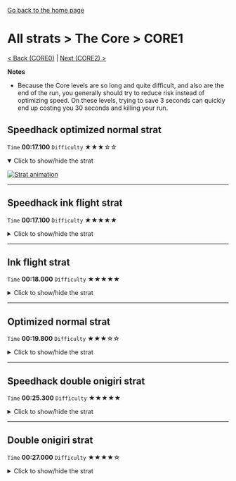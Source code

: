 [Go back to the home page](https://github.com/Doublevil/scbspeedrun)

# All strats > The Core > CORE1

[< Back (CORE0)](https://github.com/Doublevil/scbspeedrun/blob/main/levels/all_lvl/CORE/CORE0.md) | [Next (CORE2) >](https://github.com/Doublevil/scbspeedrun/blob/main/levels/all_lvl/CORE/CORE2.md)

**Notes**
- Because the Core levels are so long and quite difficult, and also are the end of the run, you generally should try to reduce risk instead of optimizing speed. On these levels, trying to save 3 seconds can quickly end up costing you 30 seconds and killing your run.

## Speedhack optimized normal strat

`Time` **00:17.100** `Difficulty` ★★★☆☆
<details open>
  <summary>Click to show/hide the strat</summary>

  [![Strat animation](https://github.com/Doublevil/scbspeedrun/blob/main/media/levels/CORE/CORE1_S_OptimizedStrat.webp)](https://github.com/Doublevil/scbspeedrun/blob/main/media/levels/CORE/CORE1_S_OptimizedStrat.mp4?raw=true)
</details>

---
## Speedhack ink flight strat

`Time` **00:17.100** `Difficulty` ★★★★★
<details>
  <summary>Click to show/hide the strat</summary>

  [![Strat animation](https://github.com/Doublevil/scbspeedrun/blob/main/media/levels/CORE/CORE1_S_InkStrat.webp)](https://github.com/Doublevil/scbspeedrun/blob/main/media/levels/CORE/CORE1_S_InkStrat.mp4?raw=true)
</details>

---
## Ink flight strat

`Time` **00:18.000** `Difficulty` ★★★★★
<details>
  <summary>Click to show/hide the strat</summary>

  [![Strat animation](https://github.com/Doublevil/scbspeedrun/blob/main/media/levels/CORE/CORE1_InkStrat.webp)](https://github.com/Doublevil/scbspeedrun/blob/main/media/levels/CORE/CORE1_InkStrat.mp4?raw=true)
</details>

---
## Optimized normal strat

`Time` **00:19.800** `Difficulty` ★★★☆☆
<details>
  <summary>Click to show/hide the strat</summary>

  [![Strat animation](https://github.com/Doublevil/scbspeedrun/blob/main/media/levels/CORE/CORE1_OptimizedStrat.webp)](https://github.com/Doublevil/scbspeedrun/blob/main/media/levels/CORE/CORE1_OptimizedStrat.mp4?raw=true)
</details>

---
## Speedhack double onigiri strat

`Time` **00:25.300** `Difficulty` ★★★★★
<details>
  <summary>Click to show/hide the strat</summary>

  [![Strat animation](https://github.com/Doublevil/scbspeedrun/blob/main/media/levels/CORE/CORE1_S_DoubleOnigiri.webp)](https://github.com/Doublevil/scbspeedrun/blob/main/media/levels/CORE/CORE1_S_DoubleOnigiri.mp4?raw=true)

  **Notes**
  - You can use ink clipping to get some more boosts on the way, but it's very risky.
  - Speedhack makes certain jumps ridiculously hard. The hardest one is jumping from the L shaped platform, above two glitch squares. For this one, you need a little bit of horizontal momentum when you jump, but not too much. With speedhack, you have to run on the platform for no more but no less than a few frames before jumping, otherwise you will either bump into the first glitch square, or fall into the second one.
  - You can save some bad jumps by juggling the onigiri with the jump cart.
</details>

---
## Double onigiri strat

`Time` **00:27.000** `Difficulty` ★★★★☆
<details>
  <summary>Click to show/hide the strat</summary>

  [![Strat animation](https://github.com/Doublevil/scbspeedrun/blob/main/media/levels/CORE/CORE1_DoubleOnigiri.webp)](https://github.com/Doublevil/scbspeedrun/blob/main/media/levels/CORE/CORE1_DoubleOnigiri.mp4?raw=true)

  **Notes**
  - You can use ink clipping to get some more boosts on the way, but it's very risky.
  - You can save some bad jumps by juggling the onigiri with the jump cart.
</details>
